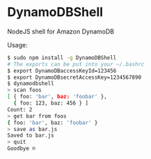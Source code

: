 DynamoDBShell
=============

NodeJS shell for Amazon DynamoDB

Usage:
```bash
$ sudo npm install -g DynamoDBShell
# The exports can be put into your ~/.bashrc
$ export DynamoDBaccessKeyId=123456
$ export DynamoDBsecretAccessKey=1234567890
$ dynamodbshell
> scan foos
[ { foo: 'bar', baz: 'foobar' },
  { foo: 123, baz: 456 } ]
Count: 2
> get bar from foos
{ foo: 'bar', baz: 'foobar' }
> save as bar.js
Saved to bar.js
> quit
Goodbye ☺
```
